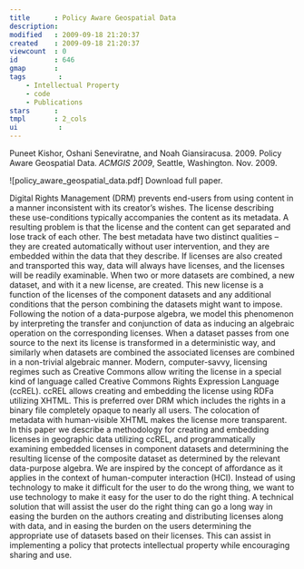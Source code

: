 ```yaml
---
title      : Policy Aware Geospatial Data
description: 
modified   : 2009-09-18 21:20:37
created    : 2009-09-18 21:20:37
viewcount  : 0
id         : 646
gmap       : 
tags        :
    - Intellectual Property
    - code
    - Publications
stars      : 
tmpl       : 2_cols
ui			: 
---
```


Puneet Kishor, Oshani Seneviratne, and Noah Giansiracusa. 2009. Policy Aware Geospatial Data. _ACMGIS 2009_, Seattle, Washington. Nov. 2009. 

![policy_aware_geospatial_data.pdf] Download full paper.

Digital Rights Management (DRM) prevents end-users from using content in a manner inconsistent with its creator’s wishes. The license describing these use-conditions typically accompanies the content as its metadata. A resulting problem is that the license and the content can get separated and lose track of each other. The best metadata have two distinct qualities – they are created automatically without user intervention, and they are embedded within the data that they describe. If licenses are also created and transported this way, data will always have licenses, and the licenses will be readily examinable. When two or more datasets are combined, a new dataset, and with it a new license, are created. This new license is a function of the licenses of the component datasets and any additional conditions that the person combining the datasets might want to impose. Following the notion of a data-purpose algebra, we model this phenomenon by interpreting the transfer and conjunction of data as inducing an algebraic operation on the corresponding licenses. When a dataset passes from one source to the next its license is transformed in a deterministic way, and similarly when datasets are combined the associated licenses are combined in a non-trivial algebraic manner. Modern, computer-savvy, licensing regimes such as Creative Commons allow writing the license in a special kind of language called Creative Commons Rights Expression Language (ccREL). ccREL allows creating and embedding the license using RDFa utilizing XHTML. This is preferred over DRM which includes the rights in a binary file completely opaque to nearly all users. The colocation of metadata with human-visible XHTML makes the license more transparent. In this paper we describe a methodology for creating and embedding licenses in geographic data utilizing ccREL, and programmatically examining embedded licenses in component datasets and determining the resulting license of the composite dataset as determined by the relevant data-purpose algebra. We are inspired by the concept of affordance as it applies in the context of human-computer interaction (HCI). Instead of using technology to make it difficult for the user to do the wrong thing, we want to use technology to make it easy for the user to do the right thing. A technical solution that will assist the user do the right thing can go a long way in easing the burden on the authors creating and distributing licenses along with data, and in easing the burden on the users determining the appropriate use of datasets based on their licenses. This can assist in implementing a policy that protects intellectual property while encouraging sharing and use.

